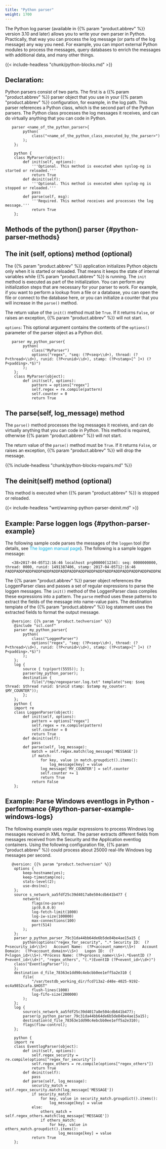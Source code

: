 ```yaml
---
title: "Python parser"
weight: 1700
---
```

<!-- DISCLAIMER: This file is based on the syslog-ng Open Source Edition documentation https://github.com/balabit/syslog-ng-ose-guides/commit/2f4a52ee61d1ea9ad27cb4f3168b95408fddfdf2 and is used under the terms of The syslog-ng Open Source Edition Documentation License. The file has been modified by Axoflow. -->

The Python log parser (available in {{% param "product.abbrev" %}} version 3.10 and later) allows you to write your own parser in Python. Practically, that way you can process the log message (or parts of the log message) any way you need. For example, you can import external Python modules to process the messages, query databases to enrich the messages with additional data, and many other things.

{{< include-headless "chunk/python-blocks.md" >}}

## Declaration:

Python parsers consist of two parts. The first is a {{% param "product.abbrev" %}} parser object that you use in your {{% param "product.abbrev" %}} configuration, for example, in the log path. This parser references a Python class, which is the second part of the Python parsers. The Python class processes the log messages it receives, and can do virtually anything that you can code in Python.

```shell
   parser <name_of_the_python_parser>{
        python(
            class("<name_of_the_python_class_executed_by_the_parser>")
        );
    };
    
    python {
    class MyParser(object):
        def init(self, options):
            '''Optional. This method is executed when syslog-ng is started or reloaded.'''
            return True
        def deinit(self):
            '''Optional. This method is executed when syslog-ng is stopped or reloaded.'''
            pass
        def parse(self, msg):
            '''Required. This method receives and processes the log message.'''
            return True
    };
```



## Methods of the python() parser {#python-parser-methods}


## The init (self, options) method (optional)

The {{% param "product.abbrev" %}} application initializes Python objects only when it is started or reloaded. That means it keeps the state of internal variables while {{% param "product.abbrev" %}} is running. The `init` method is executed as part of the initialization. You can perform any initialization steps that are necessary for your parser to work. For example, if you want to perform a lookup from a file or a database, you can open the file or connect to the database here, or you can initialize a counter that you will increase in the `parse()` method.

The return value of the `init()` method must be `True`. If it returns `False`, or raises an exception, {{% param "product.abbrev" %}} will not start.

`options`: This optional argument contains the contents of the `options()` parameter of the parser object as a Python dict.

```shell
   parser my_python_parser{
        python(
            class("MyParser")
            options("regex", "seq: (?P<seq>\\d+), thread: (?P<thread>\\d+), runid: (?P<runid>\\d+), stamp: (?P<stamp>[^ ]+) (?P<padding>.*$)")
        );
    };
    class MyParser(object):
        def init(self, options):
            pattern = options["regex"]
            self.regex = re.compile(pattern)
            self.counter = 0
            return True
```



## The parse(self, log_message) method

The `parse()` method processes the log messages it receives, and can do virtually anything that you can code in Python. This method is required, otherwise {{% param "product.abbrev" %}} will not start.

The return value of the `parse()` method must be `True`. If it returns `False`, or raises an exception, {{% param "product.abbrev" %}} will drop the message.

{{% include-headless "chunk/python-blocks-nvpairs.md" %}}



## The deinit(self) method (optional)

This method is executed when {{% param "product.abbrev" %}} is stopped or reloaded.

{{< include-headless "wnt/warning-python-parser-deinit.md" >}}

## Example: Parse loggen logs {#python-parser-example}

The following sample code parses the messages of the `loggen` tool (for details, see <span class="mcFormatColor" style="color: #04aada;">The loggen manual page</span>). The following is a sample loggen message:

```shell
   <38>2017-04-05T12:16:46 localhost prg00000[1234]: seq: 0000000000, thread: 0000, runid: 1491387406, stamp: 2017-04-05T12:16:46 PADDPADDPADDPADDPADDPADDPADDPADDPADDPADDPADDPADDPADDPADDPADDPADDPADDPADDPADDPADDPADDPADDPADDPADDPADDPADDPADDPADDPADDPADDPADDPADD
```

The {{% param "product.abbrev" %}} parser object references the LoggenParser class and passes a set of regular expressions to parse the loggen messages. The `init()` method of the LoggenParser class compiles these expressions into a pattern. The `parse` method uses these patterns to extract the fields of the message into name-value pairs. The destination template of the {{% param "product.abbrev" %}} log statement uses the extracted fields to format the output message.

```shell
   @version: {{% param "product.techversion" %}}
    @include "scl.conf"
    parser my_python_parser{
        python(
            class("LoggenParser")
            options("regex", "seq: (?P<seq>\\d+), thread: (?P<thread>\\d+), runid: (?P<runid>\\d+), stamp: (?P<stamp>[^ ]+) (?P<padding>.*$)")
        );
    };
    log {
        source { tcp(port(5555)); };
        parser(my_python_parser);
        destination {
            file("/tmp/regexparser.log.txt" template("seq: $seq thread: $thread runid: $runid stamp: $stamp my_counter: $MY_COUNTER"));
        };
    };
    python {
    import re
    class LoggenParser(object):
        def init(self, options):
            pattern = options["regex"]
            self.regex = re.compile(pattern)
            self.counter = 0
            return True
        def deinit(self):
            pass
        def parse(self, log_message):
            match = self.regex.match(log_message['MESSAGE'])
            if match:
                for key, value in match.groupdict().items():
                    log_message[key] = value
                log_message['MY_COUNTER'] = self.counter
                self.counter += 1
                return True
            return False
    };
```



## Example: Parse Windows eventlogs in Python - performance {#python-parser-example-windows-logs}

The following example uses regular expressions to process Windows log messages received in XML format. The parser extracts different fields from messages received from the Security and the Application eventlog containers. Using the following configuration file, {{% param "product.abbrev" %}} could process about 25000 real-life Windows log messages per second.

```shell
   @version: {{% param "product.techversion" %}}
    options {
        keep-hostname(yes);
        keep-timestamp(no);
        stats-level(2);
        use-dns(no);
    };
    source s_network_aa5fdf25c39d4017a8e504cdb641b477 {
        network(
            flags(no-parse)
            ip(0.0.0.0)
            log-fetch-limit(1000)
            log-iw-size(100000)
            max-connections(100)
            port(514)
        );
    };
    parser p_python_parser_79c31da44bb64de6b5de84be4ae15a15 {
        python(options("regex_for_security", ".* Security ID:  (?P<security_id>\\S+)   Account Name:  (?P<account_name>\\S+)   Account Domain:  (?P<account_domain>\\S+)   Logon ID:  (?P<logon_id>\\S+).*Process Name: (?P<process_name>\\S+).*EventID (?P<event_id>\\d+)", "regex_others", "(.*)EventID (?P<event_id>\\d+)")
    class("EventlogParser"));
    };
    destination d_file_78363e1dd90c4ebcbb0ee1eff5a2e310 {
        file(
            "/var/testdb_working_dir/fcd713a2-d48e-4025-9192-ec4a9852cafa.$HOST"
            flush-lines(1000)
            log-fifo-size(200000)
        );
    };
    log {
        source(s_network_aa5fdf25c39d4017a8e504cdb641b477);
        parser(p_python_parser_79c31da44bb64de6b5de84be4ae15a15);
        destination(d_file_78363e1dd90c4ebcbb0ee1eff5a2e310);
        flags(flow-control);
    };
    
    python {
    import re
    class EventlogParser(object):
        def init(self, options):
            self.regex_security = re.compile(options["regex_for_security"])
            self.regex_others = re.compile(options["regex_others"])
            return True
        def deinit(self):
            pass
        def parse(self, log_message):
            security_match = self.regex_security.match(log_message['MESSAGE'])
            if security_match:
                for key, value in security_match.groupdict().items():
                    log_message[key] = value
            else:
                others_match = self.regex_others.match(log_message['MESSAGE'])
                if others_match:
                    for key, value in others_match.groupdict().items():
                        log_message[key] = value
            return True
    };
```

